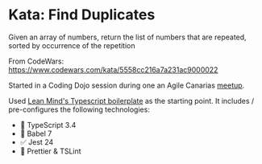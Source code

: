 # Kata: Find Duplicates

Given an array of numbers, return the list of numbers that are repeated, sorted by occurrence of the repetition

From CodeWars: https://www.codewars.com/kata/5558cc216a7a231ac9000022

Started in a Coding Dojo session during one an Agile Canarias [meetup](https://www.meetup.com/es-ES/Agile-Canarias/events/264027299/).

Used [Lean Mind's Typescript boilerplate](https://github.com/lean-mind/typescript-boilerplate) as the starting point.
It includes / pre-configures the following technologies:

* 💬 TypeScript 3.4
* 📙 Babel 7
* ✅ Jest 24
* 💅 Prettier & TSLint
